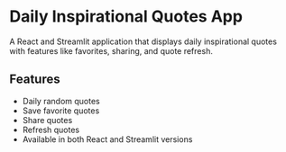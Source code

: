 # Daily Inspirational Quotes App

A React and Streamlit application that displays daily inspirational quotes with features like favorites, sharing, and quote refresh.

## Features
- Daily random quotes
- Save favorite quotes
- Share quotes
- Refresh quotes
- Available in both React and Streamlit versions
